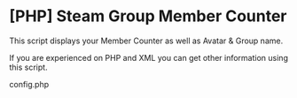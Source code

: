 # [PHP] Steam Group Member Counter

This script displays your Member Counter as well as Avatar & Group name.

If you are experienced on PHP and XML you can get other information using this script.

config.php
